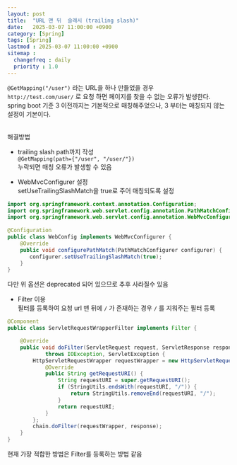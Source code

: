 ```yaml
---
layout: post
title:  "URL 맨 뒤  슬래시 (trailing slash)"
date:   2025-03-07 11:00:00 +0900
category: [Spring]
tags: [Spring]
lastmod : 2025-03-07 11:00:00 +0900
sitemap :
  changefreq : daily
  priority : 1.0
---
```


`@GetMapping("/user")` 라는 URL을 하나 만들었을 경우 <br>
`http://test.com/user/` 로 요청 하면 페이지를 찾을 수 없는 오류가 발생한다. <br>
spring boot 기준 3 이전까지는 기본적으로 매칭해주었으나, 3 부터는 매칭되지 않는 설정이 기본이다. <br>
<br>

해결방법
- trailing slash path까지 작성 <br>
   `@GetMapping(path={"/user", "/user/"})` <br>
   누락되면 매칭 오류가 발생할 수 있음 <br>

- WebMvcConfigurer 설정 <br> 
   setUseTrailingSlashMatch을 true로 주어 매칭되도록 설정 <br>


```java
import org.springframework.context.annotation.Configuration;  
import org.springframework.web.servlet.config.annotation.PathMatchConfigurer;  
import org.springframework.web.servlet.config.annotation.WebMvcConfigurer;  
  
@Configuration  
public class WebConfig implements WebMvcConfigurer {  
    @Override  
    public void configurePathMatch(PathMatchConfigurer configurer) {  
       configurer.setUseTrailingSlashMatch(true);  
    }  
}
```

다만 위 옵션은 deprecated 되어 있으므로 추후 사라질수 있음<br>

- Filter 이용 <br>
  필터를 등록하여 요청 url 맨 뒤에 `/` 가 존재하는 경우 `/` 를 지워주는 필터 등록 <br>
 
```java
@Component
public class ServletRequestWrapperFilter implements Filter {

    @Override
    public void doFilter(ServletRequest request, ServletResponse response, FilterChain chain)
            throws IOException, ServletException {
        HttpServletRequestWrapper requestWrapper = new HttpServletRequestWrapper((HttpServletRequest) request) {
            @Override
            public String getRequestURI() {
                String requestURI = super.getRequestURI();
                if (StringUtils.endsWith(requestURI, "/")) {
                    return StringUtils.removeEnd(requestURI, "/");
                }
                return requestURI;
            }
        };
        chain.doFilter(requestWrapper, response);
    }
}
```

현재 가장 적합한 방법은 Filter를 등록하는 방법 같음